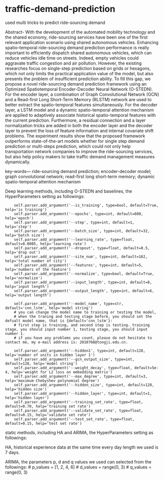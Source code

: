# traffic-demand-prediction
used multi tricks to predict ride-sourcing demand

Abstract- With the development of the automated mobility technology and the shared economy, ride-sourcing services have been one of the first relevant application scenario using shared autonomous vehicles. Enhancing spatio-temporal ride-sourcing demand prediction performance is really important to efficiently dispatch shared autonomous vehicles, which can reduce vehicles idle time on streets. Indeed, empty vehicles could aggravate traffic congestion and air pollution. However, the existing researches focus on single-step prediction based on grids or hexagons, which not only limits the practical application value of the model, but also presents the problem of insufficient prediction ability. To fill this gap, we propose a novel ride-sourcing demand prediction framework using an Optimized Spatiotemporal Encoder-Decoder Neural Network (O-STEDN). For the encoder layer, a combination of Graph Convolutional Network (GCN) and a Read-first Long Short-Term Memory (RLSTM) network are used to better extract the spatio-temporal features simultaneously. For the decoder layer, a LSTM model and a dynamic spatio-temporal attention mechanism are applied to adaptively associate historical spatio-temporal features with the current prediction. Furthermore, a residual connection and a layer normalization tricks are added in both the encoder layer and the decoder layer to prevent the loss of feature information and internal covariate shift problems. The experiment results show that the proposed framework outperforms state-of-the-art models whether for single step demand prediction or multi-steps prediction, which could not only help transportation network companies to improve the ride-sourcing services, but also help policy makers to take traffic demand management measures dynamically.

key-words— ride-sourcing demand prediction; encoder-decoder model; graph convolutional network; read-first long short-term memory; dynamic spatio-temporal attention mechanism


Deep learning methods, including O-STEDN and baselines, the HyperParameters setting as followings:

        self.parser.add_argument('--is_training', type=bool, default=True, help='is training')
        self.parser.add_argument('--epochs', type=int, default=600, help='epoch')
        self.parser.add_argument('--step', type=int, default=1, help='step')
        self.parser.add_argument('--batch_size', type=int, default=32, help='batch size')
        self.parser.add_argument('--learning_rate', type=float, default=0.0005, help='learning rate')
        self.parser.add_argument('--dropout', type=float, default=0.5, help='drop out')
        self.parser.add_argument('--site_num', type=int, default=162, help='total number of city')
        self.parser.add_argument('--features', type=int, default=5, help='numbers of the feature')
        self.parser.add_argument('--normalize', type=bool, default=True, help='normalize')
        self.parser.add_argument('--input_length', type=int, default=8, help='input length')
        self.parser.add_argument('--output_length', type=int, default=6, help='output length')
        
        self.parser.add_argument('--model_name', type=str, default='cnn_lstm', help='model string') 
        # you can change the model name to training or testing the model,
        # when the traning and testing stage before, you should set the defualt model name, that is {default='cnn_lstm'}:
        # first step is training, and second step is testing. training stage, you should input number 1, testing stage, you should input number 1.
        # if you have any problems you count, please do not hesitate to contact me, my e-mail address is: 2010768@tongji.edu.cn.
        
        self.parser.add_argument('--hidden1', type=int, default=128, help='number of units in hidden layer 1')
        self.parser.add_argument('--gcn_output_size', type=int, default=128, help='model string')
        self.parser.add_argument('--weight_decay', type=float, default=5e-4, help='weight for L2 loss on embedding matrix')
        self.parser.add_argument('--max_degree', type=int, default=3, help='maximum Chebyshev polynomial degree')
        self.parser.add_argument('--hidden_size', type=int, default=128, help='hidden size')
        self.parser.add_argument('--hidden_layer', type=int, default=1, help='hidden layer')
        self.parser.add_argument('--training_set_rate', type=float, default=0.70, help='training set rate')
        self.parser.add_argument('--validate_set_rate', type=float, default=0.15, help='validate set rate')
        self.parser.add_argument('--test_set_rate', type=float, default=0.15, help='test set rate')

static methods, including HA and ARIMA, the HyperParameters setting as followings:

HA, historical experience data at the same time every day length we used is 7 days.

ARIMA, the parameters p, d and q values we used can selected from the followings:
    # p_values = [1, 2, 4, 6]
    # d_values = range(0, 3)
    # q_values = range(0, 3)
